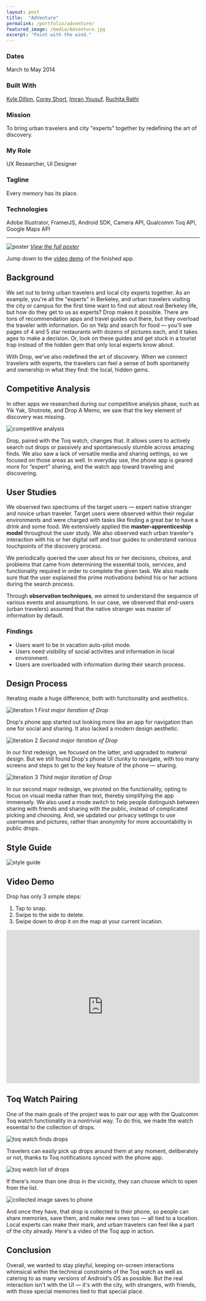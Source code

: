 ```yaml
---
layout: post
title:  "AdVenture"
permalink: /portfolio/adventure/
featured_image: /media/Adventure.jpg
excerpt: "Paint with the wind."
---
```


### Dates
March to May 2014

### Built With
[Kyle Dillon](http://kylejamesdillon.com/), [Corey Short](https://www.linkedin.com/in/coreyshort), [Imran Yousuf](https://www.linkedin.com/in/imranmyousuf), [Ruchita Rathi](http://people.ischool.berkeley.edu/~ruchitarathi/)

### Mission
To bring urban travelers and city "experts" together by redefining the art of discovery.

### My Role
UX Researcher, UI Designer

### Tagline
Every memory has its place.

### Technologies
Adobe Illustrator, FramerJS, Android SDK, Camera API, Qualcomm Toq API, Google Maps API

---

<!-- <img src="https://hackster.imgix.net/uploads/image/file/23893/000_Final_Presentation.004.png?w=1280&h=960&fit=clip&s=8b8082f9f115c1cc87e880950924a092" class="lazyload" title="team card"/> -->

![poster](/media/DropPoster.jpg)
*[View the full poster](/media/DropPoster.jpg)*

Jump down to the [video demo](#video-demo) of the finished app.

## Background

We set out to bring urban travelers and local city experts together. As an example, you're all the "experts" in Berkeley, and urban travelers visiting the city or campus for the first time want to find out about real Berkeley life, but how do they get to us as experts? Drop makes it possible. There are tons of recommendation apps and travel guides out there, but they overload the traveler with information. Go on Yelp and search for food — you'll see pages of 4 and 5 star restaurants with dozens of pictures each, and it takes ages to make a decision. Or, look on these guides and get stuck in a tourist trap instead of the hidden gem that only local experts know about.

With Drop, we've also redefined the art of discovery. When we connect travelers with experts, the travelers can feel a sense of both spontaneity and ownership in what they find: the local, hidden gems.

## Competitive Analysis
In other apps we researched during our competitive analysis phase, such as Yik Yak, Shotnote, and Drop A Memo, we saw that the key element of discovery was missing.

<img src="https://hackster.imgix.net/uploads/image/file/23897/000_Final_Presentation.008.png?w=1280&h=960&fit=clip&s=5260d7c623cf9fbfcc3fa9773dfa0c5e" class="lazyload" title="competitive analysis"/>

Drop, paired with the Toq watch, changes that. It allows users to actively search out drops or passively and spontaneously stumble across amazing finds.  We also saw a lack of versatile media and sharing settings, so we focused on those areas as well. In everyday use, the phone app is geared more for “expert” sharing, and the watch app toward traveling and discovering.

## User Studies
We observed two spectrums of the target users — expert native stranger and novice urban traveler. Target users were observed within their regular environments and were charged with tasks like finding a great bar to have a drink and some food. We extensively applied the **master-apprenticeship model** throughout the user study. We also observed each urban traveler's interaction with his or her digital self and tour guides to understand various touchpoints of the discovery process.

We periodically queried the user about his or her decisions, choices, and problems that came from determining the essential tools, services, and functionality required in order to complete the given task. We also made sure that the user explained the prime motivations behind his or her actions during the search process.

Through **observation techniques**, we aimed to understand the sequence of various events and assumptions. In our case, we observed that end-users (urban travelers) assumed that the native stranger was master of information by default.

### Findings

  - Users want to be in vacation auto-pilot mode.
  - Users need visibility of social activities and information in local environment.
  - Users are overloaded with information during their search process.

## Design Process
Iterating made a huge difference, both with functionality and aesthetics.

![iteration 1](https://hackster.imgix.net/uploads/image/file/23899/000_Final_Presentation.010.png?w=1280&h=960&fit=clip&s=7c69c18012381ce21d7d6beef7403fae)
*First major iteration of Drop*

Drop's phone app started out looking more like an app for navigation than one for social and sharing. It also lacked a modern design aesthetic.

![iteration 2](https://hackster.imgix.net/uploads/image/file/23900/000_Final_Presentation.011.png?w=1280&h=960&fit=clip&s=155413270870b306cf98667f9d663b39)
*Second major iteration of Drop*

In our first redesign, we focused on the latter, and upgraded to material design. But we still found Drop's phone UI clunky to navigate, with too many screens and steps to get to the key feature of the phone — sharing.

![iteration 3](https://hackster.imgix.net/uploads/image/file/23902/000_Final_Presentation.012.png?w=1280&h=960&fit=clip&s=f8014d02702a274ea3faf0a75aa7099e)
*Third major iteration of Drop*

In our second major redesign, we pivoted on the functionality, opting to focus on visual media rather than text, thereby simplifying the app immensely. We also used a mode switch to help people distinguish between sharing with friends and sharing with the public, instead of complicated picking and choosing. And, we updated our privacy settings to use usernames and pictures, rather than anonymity for more accountability in public drops.

## Style Guide

![style guide](/media/drop-style-guide.png)

## Video Demo

Drop has only 3 simple steps:

  1. Tap to snap.
  2. Swipe to the side to delete.
  3. Swipe down to drop it on the map at your current location.

<iframe width="100%" height="400" src="https://www.youtube.com/embed/5SuNIhkemUw?rel=0&amp;showinfo=0" frameborder="0" allowfullscreen></iframe>

## Toq Watch Pairing

One of the main goals of the project was to pair our app with the Qualcomm Toq watch functionality in a nontrivial way. To do this, we made the watch essential to the collection of drops.

![toq watch finds drops](https://hackster.imgix.net/uploads/image/file/23907/000_Final_Presentation.017.png?w=1280&h=960&fit=clip&s=ea3e5ba85caf44021b71f3b592c03971)

Travelers can easily pick up drops around them at any moment, deliberately or not, thanks to Toq notifications synced with the phone app.

![toq watch list of drops](https://hackster.imgix.net/uploads/image/file/23908/000_Final_Presentation.018.png?w=1280&h=960&fit=clip&s=08f4c198e0a425dc2f54e4f274439e8e)

If there's more than one drop in the vicinity, they can choose which to open from the list.

![collected image saves to phone](https://hackster.imgix.net/uploads/image/file/23913/000_Final_Presentation.020.png?w=1280&h=960&fit=clip&s=23ccc6a10d64fb896748397c179339ae)

And once they have, that drop is collected to their phone, so people can share memories, save them, and make new ones too — all tied to a location. Local experts can make their mark, and urban travelers can feel like a part of the city already. Here's a video of the Toq app in action.

## Conclusion

Overall, we wanted to stay playful, keeping on-screen interactions whimsical within the technical constraints of the Toq watch as well as catering to as many versions of Android's OS as possible. But the real interaction isn't with the UI — it's with the city, with strangers, with friends, with those special memories tied to that special place.
